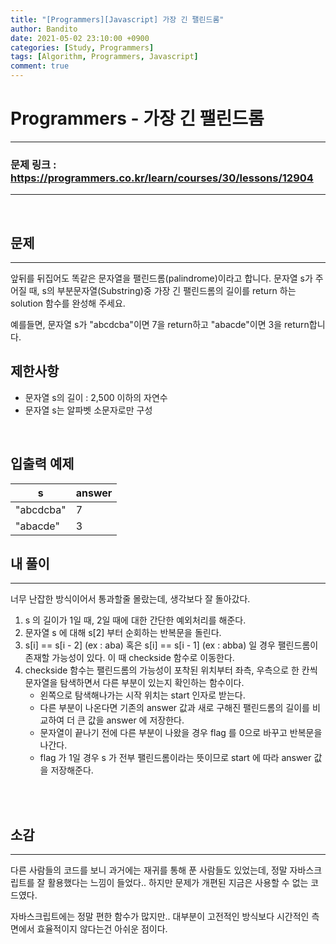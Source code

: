 ```yaml
---
title: "[Programmers][Javascript] 가장 긴 팰린드롬"
author: Bandito
date: 2021-05-02 23:10:00 +0900
categories: [Study, Programmers]
tags: [Algorithm, Programmers, Javascript]
comment: true
---
```

 
# Programmers - 가장 긴 팰린드롬

***
### 문제 링크 : <https://programmers.co.kr/learn/courses/30/lessons/12904>

***

<br/>

## 문제
***

앞뒤를 뒤집어도 똑같은 문자열을 팰린드롬(palindrome)이라고 합니다.
문자열 s가 주어질 때, s의 부분문자열(Substring)중 가장 긴 팰린드롬의 길이를 return 하는 solution 함수를 완성해 주세요.

예를들면, 문자열 s가 "abcdcba"이면 7을 return하고 "abacde"이면 3을 return합니다.

## 제한사항

+ 문자열 s의 길이 : 2,500 이하의 자연수
+ 문자열 s는 알파벳 소문자로만 구성

<br/>

## 입출력 예제

|s|answer|
|----|----|
|"abcdcba"|7|
|"abacde"|3|




## 내 풀이
***

너무 난잡한 방식이어서 통과할줄 몰랐는데, 생각보다 잘 돌아갔다.  

1. s 의 길이가 1일 때, 2일 때에 대한 간단한 예외처리를 해준다.
2. 문자열 s 에 대해 s[2] 부터 순회하는 반복문을 돌린다.
3. s[i] == s[i - 2] (ex : aba) 혹은 s[i] == s[i - 1] (ex : abba) 일 경우 팰린드롬이 존재할 가능성이 있다. 이 때 checkside 함수로 이동한다.
4. checkside 함수는 팰린드롬의 가능성이 포착된 위치부터 좌측, 우측으로 한 칸씩 문자열을 탐색하면서 다른 부분이 있는지 확인하는 함수이다. 
    - 왼쪽으로 탐색해나가는 시작 위치는 start 인자로 받는다.
    - 다른 부분이 나온다면 기존의 answer 값과 새로 구해진 팰린드롬의 길이를 비교하여 더 큰 값을 answer 에 저장한다.
    - 문자열이 끝나기 전에 다른 부분이 나왔을 경우 flag 를 0으로 바꾸고 반복문을 나간다.
    - flag 가 1일 경우 s 가 전부 팰린드롬이라는 뜻이므로 start 에 따라 answer 값을 저장해준다.


<br/>

<script src="https://gist.github.com/Suppplier/26ef212744462db2e40b1f94d7270f72.js"></script>

<br/>


## 소감
***

다른 사람들의 코드를 보니 과거에는 재귀를 통해 푼 사람들도 있었는데, 정말 자바스크립트를 잘 활용했다는 느낌이 들었다.. 하지만 문제가 개편된 지금은 사용할 수 없는 코드였다.   

자바스크립트에는 정말 편한 함수가 많지만.. 대부분이 고전적인 방식보다 시간적인 측면에서 효율적이지 않다는건 아쉬운 점이다.   

